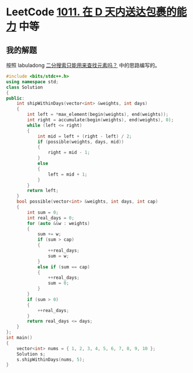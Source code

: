# LeetCode [1011. 在 D 天内送达包裹的能力](https://leetcode-cn.com/problems/capacity-to-ship-packages-within-d-days/) 中等



## 我的解题

按照 labuladong [二分搜索只能用来查找元素吗？](https://mp.weixin.qq.com/s/QC24hyg0ZgjR7-LgnEzMYg) 中的思路编写的。

```C++
#include <bits/stdc++.h>
using namespace std;
class Solution
{
public:
	int shipWithinDays(vector<int> &weights, int days)
	{
		int left = *max_element(begin(weights), end(weights));
		int right = accumulate(begin(weights), end(weights), 0);
		while (left <= right)
		{
			int mid = left + (right - left) / 2;
			if (possible(weights, days, mid))
			{
				right = mid - 1;
			}
			else
			{
				left = mid + 1;
			}
		}
		return left;
	}
	bool possible(vector<int> &weights, int days, int cap)
	{
		int sum = 0;
		int real_days = 0;
		for (auto &&w : weights)
		{
			sum += w;
			if (sum > cap)
			{
				++real_days;
				sum = w;
			}
			else if (sum == cap)
			{
				++real_days;
				sum = 0;
			}
		}
		if (sum > 0)
		{
			++real_days;
		}
		return real_days <= days;
	}
};
int main()
{
	vector<int> nums = { 1, 2, 3, 4, 5, 6, 7, 8, 9, 10 };
	Solution s;
	s.shipWithinDays(nums, 5);
}

```

